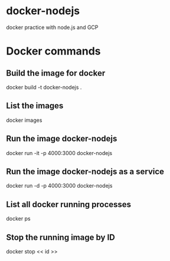 # docker-nodejs
 docker practice with node.js and GCP
 
# Docker commands
## Build the image for docker
 docker build -t docker-nodejs .
## List the images
 docker images
## Run the image docker-nodejs
 docker run -it -p 4000:3000 docker-nodejs
## Run the image docker-nodejs as a service
 docker run -d -p 4000:3000 docker-nodejs
## List all docker running processes
 docker ps
## Stop the running image by ID
 docker stop << id >>
